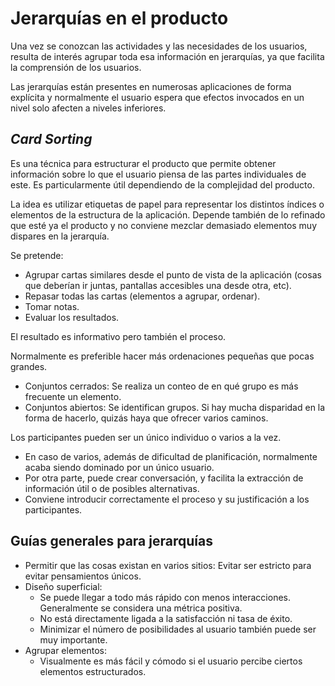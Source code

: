 # Jerarquías en el producto

Una vez se conozcan las actividades y las necesidades de los usuarios, resulta de interés agrupar toda esa información en jerarquías, ya que facilita la comprensión de los usuarios.

Las jerarquías están presentes en numerosas aplicaciones de forma explícita y normalmente el usuario espera que efectos invocados en un nivel solo afecten a niveles inferiores.

## _Card Sorting_

Es una técnica para estructurar el producto que permite obtener información sobre lo que el usuario piensa de las partes individuales de este. Es particularmente útil dependiendo de la complejidad del producto.

La idea es utilizar etiquetas de papel para representar los distintos índices o elementos de la estructura de la aplicación. Depende también de lo refinado que esté ya el producto y no conviene mezclar demasiado elementos muy dispares en la jerarquía.

Se pretende:

- Agrupar cartas similares desde el punto de vista de la aplicación (cosas que deberían ir juntas, pantallas accesibles una desde otra, etc).
- Repasar todas las cartas (elementos a agrupar, ordenar).
- Tomar notas.
- Evaluar los resultados.

El resultado es informativo pero también el proceso.

Normalmente es preferible hacer más ordenaciones pequeñas que pocas grandes.

- Conjuntos cerrados: Se realiza un conteo de en qué grupo es más frecuente un elemento.
- Conjuntos abiertos: Se identifican grupos. Si hay mucha disparidad en la forma de hacerlo, quizás haya que ofrecer varios caminos.

Los participantes pueden ser un único individuo o varios a la vez.

- En caso de varios, además de dificultad de planificación, normalmente acaba siendo dominado por un único usuario.
- Por otra parte, puede crear conversación, y facilita la extracción de información útil o de posibles alternativas.
- Conviene introducir correctamente el proceso y su justificación a los participantes.

## Guías generales para jerarquías

- Permitir que las cosas existan en varios sitios: Evitar ser estricto para evitar pensamientos únicos.
- Diseño superficial:
  - Se puede llegar a todo más rápido con menos interacciones. Generalmente se considera una métrica positiva.
  - No está directamente ligada a la satisfacción ni tasa de éxito.
  - Minimizar el número de posibilidades al usuario también puede ser muy importante.
- Agrupar elementos:
  - Visualmente es más fácil y cómodo si el usuario percibe ciertos elementos estructurados.
